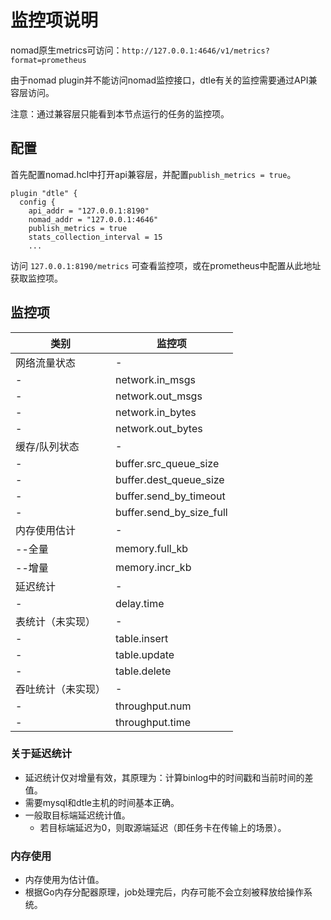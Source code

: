 # 监控项说明

nomad原生metrics可访问：`http://127.0.0.1:4646/v1/metrics?format=prometheus`

由于nomad plugin并不能访问nomad监控接口，dtle有关的监控需要通过API兼容层访问。

注意：通过兼容层只能看到本节点运行的任务的监控项。

## 配置

首先配置nomad.hcl中打开api兼容层，并配置`publish_metrics = true`。

```
plugin "dtle" {
  config {
    api_addr = "127.0.0.1:8190"
    nomad_addr = "127.0.0.1:4646"
    publish_metrics = true
    stats_collection_interval = 15
    ...
```

访问 `127.0.0.1:8190/metrics` 可查看监控项，或在prometheus中配置从此地址获取监控项。

## 监控项

| 类别  | 监控项 | 
| ------------- | ------------- | 
| 网络流量状态 | - |
| - | network.in_msgs |
| - | network.out_msgs |
| - | network.in_bytes |
| - | network.out_bytes |
| 缓存/队列状态 | - |
| - | buffer.src_queue_size	|
| - | buffer.dest_queue_size |
| - | buffer.send_by_timeout |
| - | buffer.send_by_size_full |
| 内存使用估计 | - |
| --全量 | memory.full_kb |
| --增量 | memory.incr_kb |
| 延迟统计| - |
| - | delay.time |
| 表统计（未实现） | - |
| - | table.insert |
| - | table.update |
| - | table.delete |
| 吞吐统计（未实现） | - |
| - | throughput.num |
| - | throughput.time |

### 关于延迟统计

- 延迟统计仅对增量有效，其原理为：计算binlog中的时间戳和当前时间的差值。
- 需要mysql和dtle主机的时间基本正确。
- 一般取目标端延迟统计值。
  - 若目标端延迟为0，则取源端延迟（即任务卡在传输上的场景）。

### 内存使用

- 内存使用为估计值。
- 根据Go内存分配器原理，job处理完后，内存可能不会立刻被释放给操作系统。
